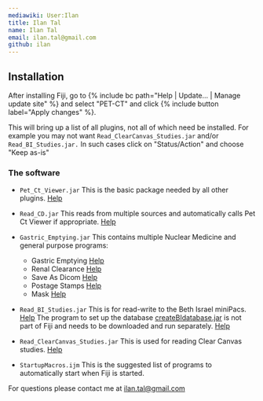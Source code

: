 ```yaml
---
mediawiki: User:Ilan
title: Ilan Tal
name: Ilan Tal
email: ilan.tal@gmail.com
github: ilan
---
```


## Installation

After installing Fiji, go to {% include bc path="Help | Update... | Manage update site" %} and select "PET-CT" and click {% include button label="Apply changes" %}.

This will bring up a list of all plugins, not all of which need be installed. For example you may not want `Read_ClearCanvas_Studies.jar` and/or `Read_BI_Studies.jar.` In such cases click on "Status/Action" and choose "Keep as-is"

### The software

-   `Pet_Ct_Viewer.jar`
    This is the basic package needed by all other plugins. [Help](http://sourceforge.net/p/bifijiplugins/wiki/Pet-Ct%20Viewer/)
-   `Read_CD.jar`
    This reads from multiple sources and automatically calls Pet Ct Viewer if appropriate. [Help](http://sourceforge.net/p/bifijiplugins/wiki/CD%20Dialog/)
-   `Gastric_Emptying.jar`
    This contains multiple Nuclear Medicine and general purpose programs:

    -   Gastric Emptying [Help](http://sourceforge.net/p/bifijiplugins/wiki/Gastric%20Emptying/)
    -   Renal Clearance [Help](http://sourceforge.net/p/bifijiplugins/wiki/Renal%20Clearance/)
    -   Save As Dicom [Help](http://sourceforge.net/p/bifijiplugins/wiki/Save%20as%20myDicom/)
    -   Postage Stamps [Help](http://sourceforge.net/p/bifijiplugins/wiki/Postage%20stamps/)
    -   Mask [Help](http://sourceforge.net/p/bifijiplugins/wiki/Mask/)
-   `Read_BI_Studies.jar`
    This is for read-write to the Beth Israel miniPacs. [Help](http://sourceforge.net/p/bifijiplugins/wiki/Reading%20studies/) The program to set up the database [createBIdatabase.jar](http://sourceforge.net/projects/bifijiplugins/files/) is not part of Fiji and needs to be downloaded and run separately. [Help](http://sourceforge.net/p/bifijiplugins/wiki/BI%20Database/)
-   `Read_ClearCanvas_Studies.jar`
    This is used for reading Clear Canvas studies. [Help](http://sourceforge.net/p/bifijiplugins/wiki/Clear%20Canvas%20Dialog/)
-   `StartupMacros.ijm`
    This is the suggested list of programs to automatically start when Fiji is started.

For questions please contact me at ilan.tal@gmail.com
